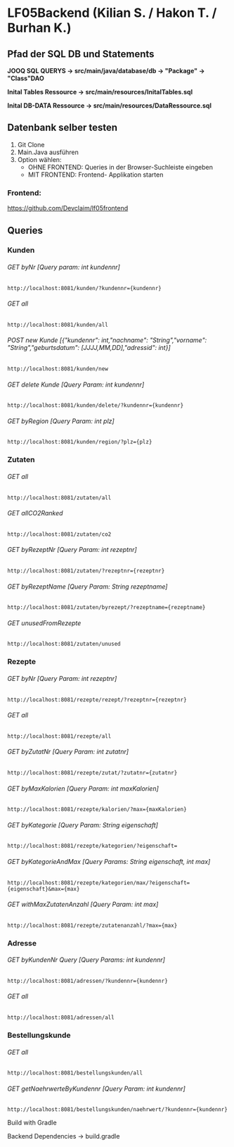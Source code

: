 # LF05Backend (Kilian S. / Hakon T. / Burhan K.)

## Pfad der SQL DB und Statements

**JOOQ SQL QUERYS -> src/main/java/database/db -> "Package" -> "Class"DAO**

**Inital Tables Ressource -> src/main/resources/InitalTables.sql**

**Inital DB-DATA Ressource -> src/main/resources/DataRessource.sql**

## Datenbank selber testen

1.  Git Clone
2.  Main.Java ausführen
3.  Option wählen: 
    * OHNE FRONTEND: Queries in der Browser-Suchleiste eingeben 
    * MIT FRONTEND: Frontend- Applikation starten
   
### Frontend:
https://github.com/Devclaim/lf05frontend

## Queries

### Kunden

###### GET byNr [Query param: int kundennr]
```
http://localhost:8081/kunden/?kundennr={kundennr}
```

###### GET all
```
http://localhost:8081/kunden/all
```

###### POST new Kunde [{"kundennr": int,"nachname": "String","vorname": "String","geburtsdatum": [JJJJ,MM,DD],"adressid": int}]
```
http://localhost:8081/kunden/new
```

###### GET delete Kunde [Query Param: int kundennr]
```
http://localhost:8081/kunden/delete/?kundennr={kundennr}
```

###### GET byRegion [Query Param: int plz]
```
http://localhost:8081/kunden/region/?plz={plz}
```

### Zutaten

###### GET all
```
http://localhost:8081/zutaten/all
```

###### GET allCO2Ranked
```
http://localhost:8081/zutaten/co2
```

###### GET byRezeptNr [Query Param: int rezeptnr]
```
http://localhost:8081/zutaten/?rezeptnr={rezeptnr}
```

###### GET byRezeptName [Query Param: String rezeptname]
```
http://localhost:8081/zutaten/byrezept/?rezeptname={rezeptname}
```

###### GET unusedFromRezepte
```
http://localhost:8081/zutaten/unused
```

### Rezepte

###### GET byNr [Query Param: int rezeptnr]
```
http://localhost:8081/rezepte/rezept/?rezeptnr={rezeptnr}
```

###### GET all
```
http://localhost:8081/rezepte/all
```

###### GET byZutatNr [Query Param: int zutatnr]
```
http://localhost:8081/rezepte/zutat/?zutatnr={zutatnr}
```

###### GET byMaxKalorien [Query Param: int maxKalorien]
```
http://localhost:8081/rezepte/kalorien/?max={maxKalorien}
```

###### GET byKategorie [Query Param: String eigenschaft]
```
http://localhost:8081/rezepte/kategorien/?eigenschaft=
```

###### GET byKategorieAndMax [Query Params: String eigenschaft, int max]
```
http://localhost:8081/rezepte/kategorien/max/?eigenschaft={eigenschaft}&max={max}
```

###### GET withMaxZutatenAnzahl [Query Param: int max]
```
http://localhost:8081/rezepte/zutatenanzahl/?max={max}
```

### Adresse

###### GET byKundenNr Query [Query Params: int kundennr]
```
http://localhost:8081/adressen/?kundennr={kundennr}
```

###### GET all
```
http://localhost:8081/adressen/all
```


### Bestellungskunde

###### GET all
```
http://localhost:8081/bestellungskunden/all
```

###### GET getNaehrwerteByKundennr [Query Param: int kundennr]
```
http://localhost:8081/bestellungskunden/naehrwert/?kundennr={kundennr}
```

Build with Gradle

Backend Dependencies -> build.gradle

